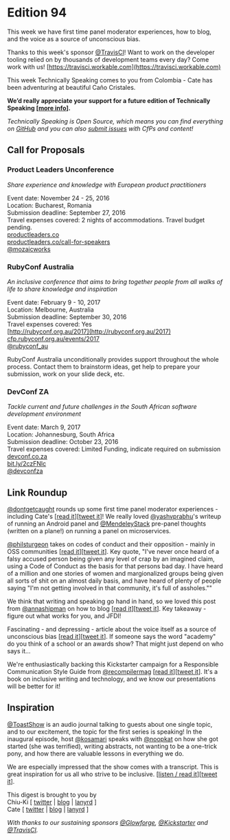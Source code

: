 # Edition 94

This week we have first time panel moderator experiences, how to blog, and the voice as a source of unconscious bias.

Thanks to this week's sponsor [@TravisCI](http://twitter.com/travisci)! Want to work on the developer tooling relied on by thousands of development teams every day? Come work with us! [https://travisci.workable.com](https://travisci.workable.com)

This week Technically Speaking comes to you from Colombia - Cate has been adventuring at beautiful Caño Cristales.

**We’d really appreciate your support for a future edition of Technically Speaking [[more info](http://www.techspeak.email/sponsorship/)].**  

*Technically Speaking is Open Source, which means you can find everything on [GitHub](https://github.com/catehstn/technically-speaking/) and you can also [submit issues](https://github.com/catehstn/technically-speaking/issues/new) with CfPs and content!*  

## Call for Proposals

### Product Leaders Unconference
*Share experience and knowledge with European product practitioners*

Event date: November 24 - 25, 2016  
Location: Bucharest, Romania  
Submission deadline: September 27, 2016  
Travel expenses covered: 2 nights of accommodations. Travel budget pending.  
[productleaders.co](http://productleaders.com)  
[productleaders.co/call-for-speakers](http://productleaders.co/call-for-speakers/)  
[@mozaicworks](https://twitter.com/mozaicworks)


### RubyConf Australia
*An inclusive conference that aims to bring together people from all walks of life to share knowledge and inspiration*

Event date: February 9 - 10, 2017  
Location: Melbourne, Australia  
Submission deadline: September 30, 2016  
Travel expenses covered: Yes  
[http://rubyconf.org.au/2017](http://rubyconf.org.au/2017)  
[cfp.rubyconf.org.au/events/2017](http://cfp.rubyconf.org.au/events/2017)  
[@rubyconf_au](https://twitter.com/rubyconf_au)

RubyConf Australia unconditionally provides support throughout the whole process. Contact them to brainstorm ideas, get help to prepare your submission, work on your slide deck, etc.


### DevConf ZA
*Tackle current and future challenges in the South African software development environment*

Event date: March 9, 2017  
Location: Johannesburg, South Africa  
Submission deadline: October 23, 2016  
Travel expenses covered: Limited Funding, indicate required on submission  
[devconf.co.za](http://www.devconf.co.za/)  
[bit.ly/2czFNlc](https://onedrive.live.com/survey?resid=84DD6CE2DA273835!542479&authkey=!AE2eXRJ_96Krfm4)  
[@devconfza](https://twitter.com/devconfza)


## Link Roundup

[@dontgetcaught](http://twitter.com/dontgetcaught) rounds up some first time panel moderator experiences - including Cate's [[read it](http://www.moderatingpanels.com/2016/09/first-time-panel-moderators-share.html)][[tweet it](https://twitter.com/home?status=Moderating%20Panels%3A%20First-time%20panel%20moderators%20share%20experiences%2C%20tips%20by%20%40dontgetcaught%20http%3A//www.moderatingpanels.com/2016/09/first-time-panel-moderators-share.html%20via%20%40techspeakdigest)]! We really loved [@yashvprabhu](http://twitter.com/yashvprabhu)'s writeup of running an Android panel and [@MendeleyStack](http://twitter.com/MendeleyStack) pre-panel thoughts (written on a plane!) on running a panel on microservices.

[@philsturgeon](http://twitter.com/philsturgeon) takes on codes of conduct and their opposition - mainly in OSS communities [[read it](https://philsturgeon.uk/2016/09/15/codes-of-conduct-maybe-theyre-not-so-bad/)][[tweet it](https://twitter.com/home?status=Codes%20of%20Conduct%3A%20Maybe%20They%27re%20Not%20So%20Bad%3F%20by%20%40philsturgeon%20https%3A//philsturgeon.uk/2016/09/15/codes-of-conduct-maybe-theyre-not-so-bad/%20via%20%40techspeakdigest)]. Key quote, "I've never once heard of a falsy accused person being given any level of crap by an imagined claim, using a Code of Conduct as the basis for that persons bad day. I have heard of a million and one stories of women and margionalized groups being given all sorts of shit on an almost daily basis, and have heard of plenty of people saying "I'm not getting involved in that community, it's full of assholes.""

We think that writing and speaking go hand in hand, so we loved this post from [@annashipman](http://twitter.com/annashipman) on how to blog [[read it](http://www.annashipman.co.uk/jfdi/how-to-blog.html)][[tweet it](https://twitter.com/home?status=JFDI%20by%20%40annashipman%20http%3A//www.annashipman.co.uk/jfdi/how-to-blog.html%20via%20%40techspeakdigest)]. Key takeaway - figure out what works for you, and JFDI!

Fascinating - and depressing - article about the voice itself as a source of unconscious bias [[read it](https://www.fastcompany.com/3063218/how-unconscious-bias-is-affecting-our-ability-to-listen)][[tweet it](https://twitter.com/home?status=How%20Unconscious%20Bias%20Is%20Affecting%20Our%20Ability%20To%20Listen%20https%3A//www.fastcompany.com/3063218/how-unconscious-bias-is-affecting-our-ability-to-listen%20via%20%40techspeakdigest)]. If someone says the word "academy" do you think of a school or an awards show? That might just depend on who says it...

We're enthusiastically backing this Kickstarter campaign for a Responsible Communication Style Guide from [@recompilermag](http://twitter.com/recompilermag) [[read it](https://recompilermag.com/2016/09/06/introducing-the-responsible-communication-style-guide/)][[tweet it](https://twitter.com/home?status=Introducing%20The%20Responsible%20Communication%20Style%20Guide%20by%20%40recompilermag%20https%3A//recompilermag.com/2016/09/06/introducing-the-responsible-communication-style-guide/%20via%20%40techspeakdigest)]. It's a book on inclusive writing and technology, and we know our presentations will be better for it!

## Inspiration

[@ToastShow](https://twitter.com/ToastShow) is an audio journal talking to guests about one single topic, and to our excitement, the topic for the first series is speaking! In the inaugural episode, host [@kosamari](https://twitter.com/kosamari) speaks with [@noopkat](https://twitter.com/noopkat) on how she got started (she was terrified), writing abstracts, not wanting to be a one-trick pony, and how there are valuable lessons in everything we do.

We are especially impressed that the show comes with a transcript. This is great inspiration for us all who strive to be inclusive. [[listen / read it](http://toast.show/series1/be-passionate.html)][[tweet it](https://twitter.com/home?status=%40noopkat%20chats%20with%20%40kosamari%20on%20%40ToastShow%20about%20publick%20speaking%20http%3A//toast.show/series1/be-passionate.html%20via%20%40techspeakdigest)].


This digest is brought to you by  
Chiu-Ki [ [twitter](https://twitter.com/chiuki) | [blog](http://blog.sqisland.com/) | [lanyrd](http://lanyrd.com/profile/chiuki/) ]  
Cate [ [twitter](https://twitter.com/catehstn) | [blog](http://www.catehuston.com/blog/) | [lanyrd](http://lanyrd.com/profile/catehstn/) ]

*With thanks to our sustaining sponsors [@Glowforge](http://twitter.com/glowforge), [@Kickstarter](http://twitter.com/kickstarter) and [@TravisCI](http://twitter.com/travisci).*
